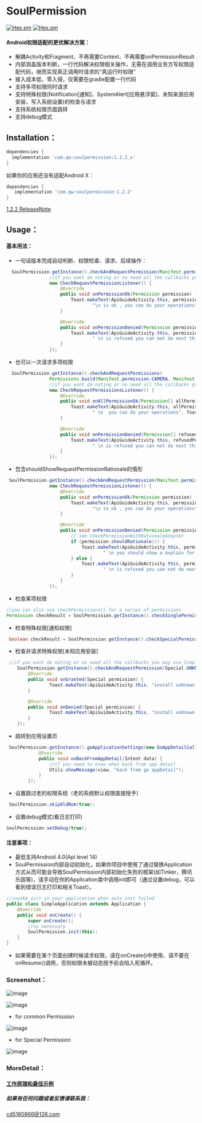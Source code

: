# SoulPermission
 [![Hex.pm](https://img.shields.io/badge/download-1.2.2-green)](https://bintray.com/beta/#/soulqw/maven/soulpermission?tab=overview)
 [![Hex.pm](https://img.shields.io/hexpm/l/plug.svg)](https://www.apache.org/licenses/LICENSE-2.0)
#### Android权限适配的更优解决方案：
 -  解耦Activity和Fragment、不再需要Context、不再需要onPermissionResult
 - 内部涵盖版本判断，一行代码解决权限相关操作，无需在调用业务方写权限适配代码，继而实现真正调用时请求的“真运行时权限”
 - 接入成本低，零入侵，仅需要在gradle配置一行代码
 - 支持多项权限同时请求
 - 支持特殊权限(Notification[通知]、SystemAlert[应用悬浮窗]、未知来源应用安装、写入系统设置)的检查与请求
 - 支持系统权限页面跳转
 - 支持debug模式
## Installation：

```gradle
dependencies {
  implementation 'com.qw:soulpermission:1.2.2_x'
}

```
如果你的应用还没有适配Android X：

```gradle
dependencies {
   implementation 'com.qw:soulpermission:1.2.2'
}
```

[1.2.2 ReleaseNote](https://github.com/soulqw/SoulPermission/releases/tag/1.2.2)
## Usage：

#### 基本用法：
- 一句话版本完成自动判断、权限检查、请求、后续操作：
```java
  SoulPermission.getInstance().checkAndRequestPermission(Manifest.permission.ACCESS_FINE_LOCATION,
                //if you want do noting or no need all the callbacks you may use SimplePermissionAdapter instead
                new CheckRequestPermissionListener() {
                    @Override
                    public void onPermissionOk(Permission permission) {
                        Toast.makeText(ApiGuideActivity.this, permission.toString() +
                                "\n is ok , you can do your operations", Toast.LENGTH_SHORT).show();
                    }

                    @Override
                    public void onPermissionDenied(Permission permission) {
                        Toast.makeText(ApiGuideActivity.this, permission.toString() +
                                " \n is refused you can not do next things", Toast.LENGTH_SHORT).show();
                    }
                });

```
- 也可以一次请求多项权限

```java
  SoulPermission.getInstance().checkAndRequestPermissions(
                Permissions.build(Manifest.permission.CAMERA, Manifest.permission.WRITE_EXTERNAL_STORAGE),
                //if you want do noting or no need all the callbacks you may use SimplePermissionsAdapter instead
                new CheckRequestPermissionsListener() {
                    @Override
                    public void onAllPermissionOk(Permission[] allPermissions) {
                        Toast.makeText(ApiGuideActivity.this, allPermissions.length + "permissions is ok" +
                                " \n  you can do your operations", Toast.LENGTH_SHORT).show();
                    }

                    @Override
                    public void onPermissionDenied(Permission[] refusedPermissions) {
                        Toast.makeText(ApiGuideActivity.this, refusedPermissions[0].toString() +
                                " \n is refused you can not do next things", Toast.LENGTH_SHORT).show();
                    }
                });

```
- 包含shouldShowRequestPermissionRationale的情形

```java
 SoulPermission.getInstance().checkAndRequestPermission(Manifest.permission.READ_CONTACTS,
                new CheckRequestPermissionListener() {
                    @Override
                    public void onPermissionOk(Permission permission) {
                        Toast.makeText(ApiGuideActivity.this, permission.toString() +
                                "\n is ok , you can do your operations", Toast.LENGTH_SHORT).show();
                    }

                    @Override
                    public void onPermissionDenied(Permission permission) {
                        // see CheckPermissionWithRationaleAdapter
                        if (permission.shouldRationale()) {
                            Toast.makeText(ApiGuideActivity.this, permission.toString() +
                                    " \n you should show a explain for user then retry ", Toast.LENGTH_SHORT).show();
                        } else {
                            Toast.makeText(ApiGuideActivity.this, permission.toString() +
                                    " \n is refused you can not do next things", Toast.LENGTH_SHORT).show();
                        }
                    }
                });

```
- 检查某项权限

```java
//you can also use checkPermissions() for a series of permissions
Permission checkResult = SoulPermission.getInstance().checkSinglePermission(Manifest.permission.ACCESS_FINE_LOCATION);
```
- 检查特殊权限[通知权限]

```java
 boolean checkResult = SoulPermission.getInstance().checkSpecialPermission(Special.NOTIFICATION);
```
- 检查并请求特殊权限[未知应用安装]

```java
 //if you want do noting or no need all the callbacks you may use SimpleSpecialPermissionAdapter instead
    SoulPermission.getInstance().checkAndRequestPermission(Special.UNKNOWN_APP_SOURCES, new SpecialPermissionListener() {
        @Override
        public void onGranted(Special permission) {
                Toast.makeText(ApiGuideActivity.this, "install unKnown app  is enable now", Toast.LENGTH_SHORT).show();
        }

        @Override
        public void onDenied(Special permission) {
                Toast.makeText(ApiGuideActivity.this, "install unKnown app  is disable yet", Toast.LENGTH_SHORT).show();
        }
    });
```

- 跳转到应用设置页


```java
 SoulPermission.getInstance().goApplicationSettings(new GoAppDetailCallBack() {
            @Override
            public void onBackFromAppDetail(Intent data) {
                //if you need to know when back from app detail
                Utils.showMessage(view, "back from go appDetail");
            }
        });
```
- 设置跳过老的权限系统（老的系统默认权限直接授予）
```java
 SoulPermission.skipOldRom(true);
```

- 设置debug模式(看日志打印)

```java
SoulPermission.setDebug(true);
```

#### 注意事项：
- 最低支持Android 4.0(Api level 14)
- SoulPermission内部自动初始化，如果你项目中使用了通过替换Application方式从而可能会导致SoulPermission内部初始化失败的框架(如Tinker，腾讯乐固等)，请手动在你的Application类中调用init即可（通过设置debug，可以看到错误日志打印和相关Toast）。

```java
//invoke init in your application when auto init failed
public class SimpleApplication extends Application {
    @Override
    public void onCreate() {
        super.onCreate();
        //no necessary
        SoulPermission.init(this);
    }
}

```
- 如果需要在某个页面创建时候请求权限，请在onCreate()中使用、请不要在onResume()调用，否则权限未被动态授予前会陷入死循环。
### Screenshot：
![image](https://img-blog.csdnimg.cn/20190612212049718.png)

![image](https://img-blog.csdnimg.cn/20190530192140891.png)
- for common Permission

![image](https://img-blog.csdnimg.cn/20190530192219180.gif)

- for Special Permission

![image](https://img-blog.csdnimg.cn/2019053019225180.gif)

### MoreDetail：
#### [工作原理和最佳示例](https://blog.csdn.net/u014626094/article/details/89438614)

##### 如果有任何问题或者反馈请联系我：
cd5160866@126.com

